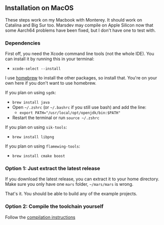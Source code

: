 ## Installation on MacOS

These steps work on my Macbook with Monterey. It should work on Catalina and Big Sur too.
Marsdev may compile on Apple Silicon now that some Aarch64 problems have been fixed,
but I don't have one to test with.


### Dependencies

First off, you need the Xcode command line tools (not the whole IDE).
You can install it by running this in your terminal:
 - `xcode-select --install`

I use [homebrew](https://brew.sh/) to install the other packages, so install that.
You're on your own here if you don't want to use homebrew.

If you plan on using `sgdk`:
 - `brew install java`
 - Open `~/.zshrc` (or `~/.bashrc` if you still use bash) and add the line:
   - `export PATH="/usr/local/opt/openjdk/bin:$PATH"`
 - Restart the terminal or run `source ~/.zshrc`

If you plan on using `sik-tools`:
 - `brew install libpng`

If you plan on using `flamewing-tools`:
 - `brew install cmake boost`


### Option 1: Just extract the latest release

If you download the latest release, you can extract it to your home directory.
Make sure you only have one `mars` folder, `~/mars/mars` is wrong.

That's it. You should be able to build any of the example projects.


### Option 2: Compile the toolchain yourself

Follow the [compilation instructions](compiling.md)
